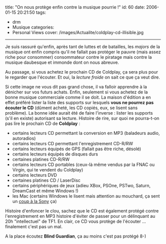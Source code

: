 title: "On nous protège enfin contre la musique pourrie !"
id: 60
date: 2006-01-15 20:21:50
tags:
- drm
- Musique
categories:
- Personal Views
cover: /images/Actualite/coldplay-cd-illisible.jpg
---

Je suis rassuré qu'enfin, après tant de luttes et de batailles, les _majors_ de la musique ont enfin compris qu'il ne fallait pas protéger le pauvre (mais assez riche pour consommer) consommateur contre le piratage mais contre la musique daubesque et immonde dont on nous abreuve.

Au passage, si vous achetez le prochain CD de Coldplay, ça sera plus pour le regarder que l'écouter. Et oui, la _lecture froide_ on sait ce que ça veut dire.

<!--more-->

Si cette image ne vous dit pas grand chose, il va falloir apprendre à la dénicher sur vos futurs achats. Enfin, seulement si vous achetez de la bonne musique commerciale comme il se doit. La maison d'édition a en effet préféré lister la liste des supports sur lesquels **vous ne pourrez pas écouter le CD** (dûment acheté, les CD copiés, eux, se lisent sans problème). La bonne idée aurait été de faire l'inverse : lister les supports (s'il en existe) autorisant sa lecture. Histoire de rire, sur quoi ne pourra-t-on pas lire le prochain CD de **Coldplay** :

*   certains lecteurs CD permettant la conversion en MP3 (baladeurs audio, autoradios)
*   certains lecteurs CD permettant l'enregistrement CD-R/RW
*   certains lecteurs équipés de GPS (fallait pas être riche, désolé)
*   certains lecteurs équipés de disques durs
*   certaines platines CD-R/RW
*   certains lecteurs CD portables (ceux-là même vendus par la FNAC ou Virgin, qui te vendent du Coldplay)
*   certains lecteurs DVD
*   certaines platines CD / LaserDisc
*   certains périphériques de jeux (adieu XBox, PSOne, PSTwo, Saturn, DreamCast et même Windows !)
*   les Mac (certains Windows le lisent mais attention au mouchard, ça sent un [coup à la Sony](http://www.clubic.com/actualite-29041-sony-marque-une-pause-pour-ses-cd-avec-rootkit.html) ça)

Histoire d'enfoncer le clou, sachez que le CD est également protégé contre l'enregistrement en MP3 histoire d'éviter de passer pour un délinquant au 20h "intellectuel" de TF1\. En clair, ce CD vous protège de l'écouter ... finalement c'est pas un mal.

A la place écoutez **Blind Guardian**, ça au moins c'est pas protégé 8-)